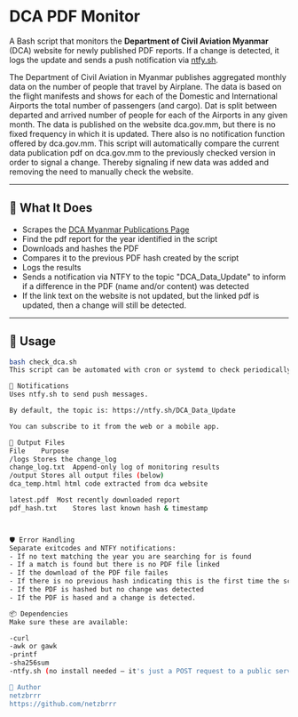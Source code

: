 # DCA PDF Monitor

A Bash script that monitors the **Department of Civil Aviation Myanmar** (DCA) website for newly published PDF reports. If a change is detected, it logs the update and sends a push notification via [ntfy.sh](https://ntfy.sh).

The Department of Civil Aviation in Myanmar publishes aggregated monthly data on the number of people that travel by Airplane. 
The data is based on the flight manifests and shows for each of the Domestic and International Airports the total number of passengers (and cargo).
Dat is split between departed and arrived number of people for each of the Airports in any given month. 
The data is published on the website dca.gov.mm, but there is no fixed frequency in which it is updated. 
There also is no notification function offered by dca.gov.mm. 
This script will automatically compare the current data publication pdf on dca.gov.mm to the previously checked version in order to signal a change.
Thereby signaling if new data was added and removing the need to manually check the website.

---

## 📌 What It Does

- Scrapes the [DCA Myanmar Publications Page](https://dcamyanmar.com/dcadca/index.php?option=com_content&view=article&id=29)
- Find the pdf report for the year identified in the script
- Downloads and hashes the PDF
- Compares it to the previous PDF hash created by the script
- Logs the results
- Sends a notification via NTFY to the topic "DCA_Data_Update" to inform if a difference in the PDF (name and/or content) was detected
- If the link text on the website is not updated, but the linked pdf is updated, then a change will still be detected.

---

## 🚀 Usage

```bash
bash check_dca.sh
This script can be automated with cron or systemd to check periodically.

🔔 Notifications
Uses ntfy.sh to send push messages.

By default, the topic is: https://ntfy.sh/DCA_Data_Update

You can subscribe to it from the web or a mobile app.

📂 Output Files
File	Purpose
/logs Stores the change_log
change_log.txt	Append-only log of monitoring results
/output Stores all output files (below)
dca_temp.html html code extracted from dca website

latest.pdf	Most recently downloaded report
pdf_hash.txt	Stores last known hash & timestamp



🛡️ Error Handling
Separate exitcodes and NTFY notifications:
- If no text matching the year you are searching for is found
- If a match is found but there is no PDF file linked
- If the download of the PDF file failes
- If there is no previous hash indicating this is the first time the script is running
- If the PDF is hashed but no change was detected
- If the PDF is hased and a change is detected.

📦 Dependencies
Make sure these are available:

-curl
-awk or gawk
-printf
-sha256sum
-ntfy.sh (no install needed — it's just a POST request to a public service)

👤 Author
netzbrrr
https://github.com/netzbrrr
